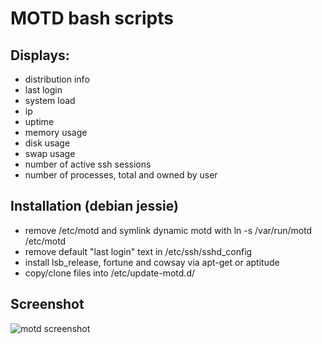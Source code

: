 # MOTD bash scripts

## Displays:
 -  distribution info
 -  last login
 -  system load
 -  ip
 -  uptime
 -  memory usage
 -  disk usage
 -  swap usage
 -  number of active ssh sessions
 -  number of processes, total and owned by user

## Installation (debian jessie)
- remove /etc/motd and symlink dynamic motd with ln -s /var/run/motd /etc/motd
- remove default "last login" text in /etc/ssh/sshd_config
- install lsb_release, fortune and cowsay via apt-get or aptitude
- copy/clone files into /etc/update-motd.d/

## Screenshot

<img src='https://raw.githubusercontent.com/xTrinch/update-motd.d/master/motd-screenshot.PNG' alt='motd screenshot'>

